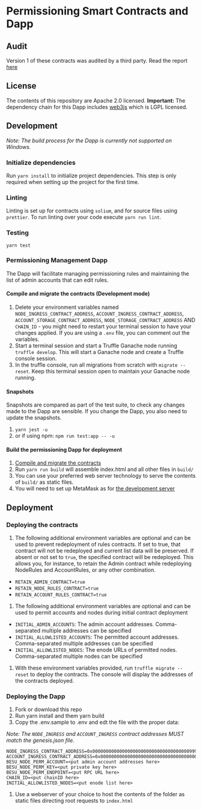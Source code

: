 # Permissioning Smart Contracts and Dapp

## Audit
Version 1 of these contracts was audited by a third party. Read the report [here](https://consensys.net/diligence/audits/2019/08/pegasys-permissioning/)

## License
The contents of this repository are Apache 2.0 licensed.
**Important:** The dependency chain for this Dapp includes [web3js](https://github.com/ethereum/web3.js/) which is LGPL licensed.

## Development
_Note: The build process for the Dapp is currently not supported on Windows._

### Initialize dependencies ###
Run `yarn install` to initialize project dependencies. This step is only required when setting up the project
for the first time.

### Linting
Linting is set up for contracts using `solium`, and for source files using `prettier`. To run linting over your code execute `yarn run lint`.

### Testing
`yarn test`

### Permissioning Management Dapp

The Dapp will facilitate managing permissioning rules and maintaining the list of admin accounts that can edit rules.


#### Compile and migrate the contracts (Development mode) ####
1. Delete your environment variables named `NODE_INGRESS_CONTRACT_ADDRESS`, `ACCOUNT_INGRESS_CONTRACT_ADDRESS`, `ACCOUNT_STORAGE_CONTRACT_ADDRESS`, `NODE_STORAGE_CONTRACT_ADDRESS` AND
`CHAIN_ID` - you might need to restart your terminal session to have your changes applied. If you are using a `.env` file, you can comment out the variables.
1. Start a terminal session and start a Truffle Ganache node running `truffle develop`. This will start a Ganache node and create a Truffle console session.
1. In the truffle console, run all migrations from scratch with `migrate --reset`. Keep this terminal session open to maintain your Ganache node running.

#### Snapshots ####
Snapshots are compared as part of the test suite, to check any changes made to the Dapp are sensible. If you change the Dapp, you also need to update the snapshots.
1. `yarn jest -u`
1. or if using npm: `npm run test:app -- -u`

#### Build the permissioning Dapp for deployment ####

1. [Compile and migrate the contracts](#compile-and-migrate-the-contracts)
1. Run `yarn run build` will assemble index.html and all other files in `build/`
1. You can use your preferred web server technology to serve the contents of `build/` as static files.
1. You will need to set up MetaMask as for [the development server](#start-the-development-server)

## Deployment

### Deploying the contracts
1. The following additional environment variables are optional and can be used to prevent redeployment of rules contracts. If set to true, that contract will not be redeployed and current list data will be preserved. If absent or not set to `true`, the specified contract will be redeployed. This allows you, for instance, to retain the Admin contract while redeploying NodeRules and AccountRules, or any other combination.
  - `RETAIN_ADMIN_CONTRACT=true`
  - `RETAIN_NODE_RULES_CONTRACT=true`
  - `RETAIN_ACCOUNT_RULES_CONTRACT=true`
1. The following additional environment variables are optional and can be used to permit accounts and nodes during initial contract deployment
  - `INITIAL_ADMIN_ACCOUNTS`: The admin account addresses. Comma-separated multiple addresses can be specified
  - `INITIAL_ALLOWLISTED_ACCOUNTS`: The permitted account addresses. Comma-separated multiple addresses can be specified
  - `INITIAL_ALLOWLISTED_NODES`: The enode URLs of permitted nodes. Comma-separated multiple nodes can be specified
1. With these environment variables provided, run `truffle migrate --reset` to deploy the contracts. The console will display the addresses of the contracts deployed. 

### Deploying the Dapp
1. Fork or download this repo
1. Run yarn install and them yarn build
1. Copy the .env.sample to .env and edt the file with the proper data:

_Note: The `NODE_INGRESS` and `ACCOUNT_INGRESS` contract addresses MUST match the genesis.json file._
```
NODE_INGRESS_CONTRACT_ADDRESS=0x0000000000000000000000000000000000009999
ACCOUNT_INGRESS_CONTRACT_ADDRESS=0x0000000000000000000000000000000000008888
BESU_NODE_PERM_ACCOUNT=<put admin account addresses here>
BESU_NODE_PERM_KEY=<put private key here>
BESU_NODE_PERM_ENDPOINT=<put RPC URL here> 
CHAIN_ID=<put chainID here>
INITIAL_ALLOWLISTED_NODES=<put enode list here> 
```
1. Use a webserver of your choice to host the contents of the folder as static files directing root requests to `index.html`
